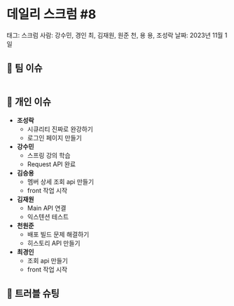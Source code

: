 # 데일리 스크럼 #8

태그: 스크럼
사람: 강수민, 경인 최, 김재원, 원준 천, 용 용, 조성락
날짜: 2023년 11월 1일

## 👥 팀 이슈

```

```

## 👤 개인 이슈

- **조성락**
    - 시큐리티 진짜로 완강하기
    - 로그인 페이지 만들기
- **강수민**
    - 스프링 강의 학습
    - Request API 완료
- **김승용**
    - 멤버 상세 조회 api 만들기
    - front 작업 시작
- **김재원**
    - Main API 연결
    - 익스텐션 테스트
- **천원준**
    - 배포 빌드 문제 해결하기
    - 히스토리 API 만들기
- **최경인**
    - 조회 api 만들기
    - front 작업 시작

## 🚨 트러블 슈팅

```

```